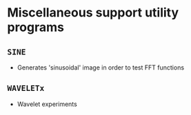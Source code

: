 # Miscellaneous support utility programs

## `SINE`

* Generates 'sinusoidal' image in order to test FFT functions

## `WAVELETx`

* Wavelet experiments

